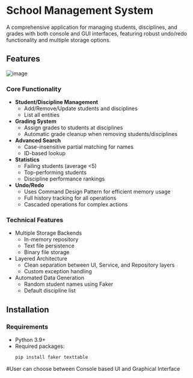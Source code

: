 # School Management System

A comprehensive application for managing students, disciplines, and grades with both console and GUI interfaces, featuring robust undo/redo functionality and multiple storage options.

## Features
![image](https://github.com/user-attachments/assets/ce51620d-cde0-437d-b593-69cfc0ca16d6)


### Core Functionality
- **Student/Discipline Management**
  - Add/Remove/Update students and disciplines
  - List all entities
- **Grading System**
  - Assign grades to students at disciplines
  - Automatic grade cleanup when removing students/disciplines
- **Advanced Search**
  - Case-insensitive partial matching for names
  - ID-based lookup
- **Statistics**
  - Failing students (average <5)
  - Top-performing students
  - Discipline performance rankings
- **Undo/Redo**
  - Uses Command Design Pattern for efficient memory usage 
  - Full history tracking for all operations
  - Cascaded operations for complex actions

### Technical Features
- Multiple Storage Backends
  - In-memory repository
  - Text file persistence
  - Binary file storage
- Layered Architecture
  - Clean separation between UI, Service, and Repository layers
  - Custom exception handling
- Automated Data Generation
  - Random student names using Faker
  - Default discipline list

## Installation

### Requirements
- Python 3.9+
- Required packages:
  ```bash
  pip install faker texttable
#User can choose between Console based UI and Graphical Interface
